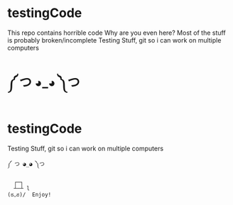 # testingCode
This repo contains horrible code
Why are you even here?
Most of the stuff is probably broken/incomplete
Testing Stuff, git so i can work on multiple computers

༼ つ ◕_◕ ༽つ
=======
# testingCode
Testing Stuff, git so i can work on multiple computers

    ༼ つ ◕_◕ ༽つ

      ┌─┐
      ┴─┴ l
    (ಠ◡ಠ)/  Enjoy!

